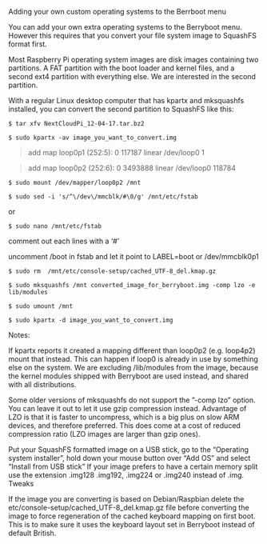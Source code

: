 Adding your own custom operating systems to the Berrboot menu

You can add your own extra operating systems to the Berryboot menu. However this requires that you convert your file system image to SquashFS format first.

Most Raspberry Pi operating system images are disk images containing two partitions. A FAT partition with the boot loader and kernel files, and a second ext4 partition with everything else. We are interested in the second partition.

With a regular Linux desktop computer that has kpartx and mksquashfs installed, you can convert the second partition to SquashFS like this:

`$ tar xfv NextCloudPi_12-04-17.tar.bz2`

`$ sudo kpartx -av image_you_want_to_convert.img `

> add map loop0p1 (252:5): 0 117187 linear /dev/loop0 1

> add map loop0p2 (252:6): 0 3493888 linear /dev/loop0 118784

`$ sudo mount /dev/mapper/loop0p2 /mnt`

`$ sudo sed -i 's/^\/dev\/mmcblk/#\0/g' /mnt/etc/fstab`

or 

`$ sudo nano /mnt/etc/fstab` 

comment out each lines with a ‘#’ 

uncomment /boot in fstab and let it point to LABEL=boot  or /dev/mmcblk0p1

`$ sudo rm  /mnt/etc/console-setup/cached_UTF-8_del.kmap.gz`

`$ sudo mksquashfs /mnt converted_image_for_berryboot.img -comp lzo -e lib/modules`

`$ sudo umount /mnt`

`$ sudo kpartx -d image_you_want_to_convert.img `


Notes: 

If kpartx reports it created a mapping different than loop0p2 (e.g. loop4p2) mount that instead. This can happen if loop0 is already in use by something else on the system.
We are excluding /lib/modules from the image, because the kernel modules shipped with Berryboot are used instead, and shared with all distributions.

Some older versions of mksquashfs do not support the ”-comp lzo” option. You can leave it out to let it use gzip compression instead. Advantage of LZO is that it is faster to uncompress, which is a big plus on slow ARM devices, and therefore preferred. This does come at a cost of reduced compression ratio (LZO images are larger than gzip ones).

Put your SquashFS formatted image on a USB stick, go to the “Operating system installer”, hold down your mouse button over “Add OS” and select “Install from USB stick” If your image prefers to have a certain memory split use the extension .img128 .img192, .img224 or .img240 instead of .img.
Tweaks

If the image you are converting is based on Debian/Raspbian delete the etc/console-setup/cached_UTF-8_del.kmap.gz file before converting the image to force regeneration of the cached keyboard mapping on first boot. This is to make 
sure it uses the keyboard layout set in Berryboot instead of default British.
